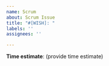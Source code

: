 ```yaml
---
name: Scrum
about: Scrum Issue
title: "#[WISH]: "
labels: ''
assignees: ''

---
```


**Time estimate**: (provide time estimate)
